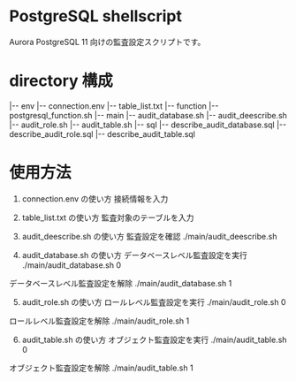 # PostgreSQL shellscript
Aurora PostgreSQL 11 向けの監査設定スクリプトです。

# directory 構成
|-- env
    |-- connection.env
    |-- table_list.txt
|-- function
    |-- postgresql_function.sh
|-- main
    |-- audit_database.sh
    |-- audit_deescribe.sh
    |-- audit_role.sh
    |-- audit_table.sh
|-- sql
    |-- describe_audit_database.sql
    |-- describe_audit_role.sql
    |-- describe_audit_table.sql

# 使用方法
1. connection.env の使い方
接続情報を入力

2. table_list.txt の使い方
監査対象のテーブルを入力

3. audit_deescribe.sh の使い方
監査設定を確認
./main/audit_deescribe.sh

4. audit_database.sh の使い方
データベースレベル監査設定を実行
./main/audit_database.sh 0

データベースレベル監査設定を解除
./main/audit_database.sh 1

5. audit_role.sh の使い方
ロールレベル監査設定を実行
./main/audit_role.sh 0

ロールレベル監査設定を解除
./main/audit_role.sh 1

6. audit_table.sh の使い方
オブジェクト監査設定を実行
./main/audit_table.sh 0

オブジェクト監査設定を解除
./main/audit_table.sh 1
